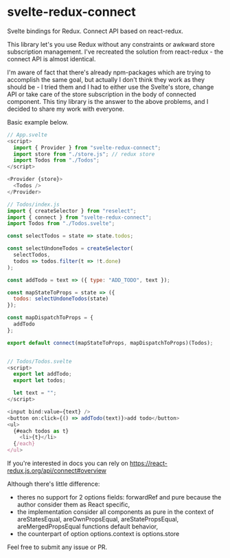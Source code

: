 # svelte-redux-connect

Svelte bindings for Redux.
Connect API based on react-redux.

This library let's you use Redux without any constraints or awkward store subscription management.
I've recreated the solution from react-redux - the connect API is almost identical.

I'm aware of fact that there's already npm-packages which are trying to accomplish the same goal, but actually I don't think they work as they should be - I tried them and I had to either use the Svelte's store, change API or take care of the store subscription in the body of connected component. This tiny library is the answer to the above problems, and I decided to share my work with everyone.

Basic example below.

```js
// App.svelte
<script>
  import { Provider } from "svelte-redux-connect";
  import store from "./store.js"; // redux store
  import Todos from "./Todos";
</script>

<Provider {store}>
  <Todos />
</Provider>

// Todos/index.js
import { createSelector } from "reselect";
import { connect } from "svelte-redux-connect";
import Todos from "./Todos.svelte";

const selectTodos = state => state.todos;

const selectUndoneTodos = createSelector(
  selectTodos,
  todos => todos.filter(t => !t.done)
);

const addTodo = text => ({ type: "ADD_TODO", text });

const mapStateToProps = state => ({
  todos: selectUndoneTodos(state)
});

const mapDispatchToProps = {
  addTodo
};

export default connect(mapStateToProps, mapDispatchToProps)(Todos);


// Todos/Todos.svelte
<script>
  export let addTodo;
  export let todos;

  let text = "";
</script>

<input bind:value={text} />
<button on:click={() => addTodo(text)}>add todo</button>
<ul>
  {#each todos as t}
    <li>{t}</li>
  {/each}
</ul>
```

If you're interested in docs you can rely on https://react-redux.js.org/api/connect#overview

Although there's little difference:

-   theres no support for 2 options fields: forwardRef and pure because the author consider them as React specific,
-   the implementation consider all components as pure in the context of areStatesEqual, areOwnPropsEqual, areStatePropsEqual, areMergedPropsEqual functions default behavior,
-   the counterpart of option options.context is options.store

Feel free to submit any issue or PR.
